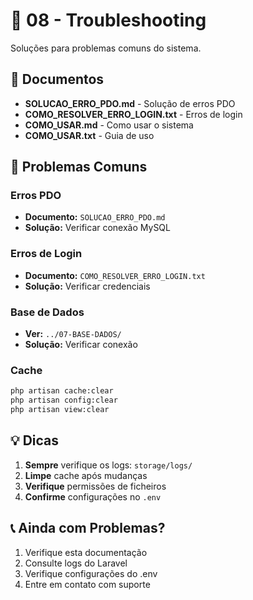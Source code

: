 # 🔧 08 - Troubleshooting

Soluções para problemas comuns do sistema.

## 📁 Documentos

- **SOLUCAO_ERRO_PDO.md** - Solução de erros PDO
- **COMO_RESOLVER_ERRO_LOGIN.txt** - Erros de login
- **COMO_USAR.md** - Como usar o sistema
- **COMO_USAR.txt** - Guia de uso

## 🚨 Problemas Comuns

### Erros PDO
- **Documento:** `SOLUCAO_ERRO_PDO.md`
- **Solução:** Verificar conexão MySQL

### Erros de Login
- **Documento:** `COMO_RESOLVER_ERRO_LOGIN.txt`
- **Solução:** Verificar credenciais

### Base de Dados
- **Ver:** `../07-BASE-DADOS/`
- **Solução:** Verificar conexão

### Cache
```bash
php artisan cache:clear
php artisan config:clear
php artisan view:clear
```

## 💡 Dicas

1. **Sempre** verifique os logs: `storage/logs/`
2. **Limpe** cache após mudanças
3. **Verifique** permissões de ficheiros
4. **Confirme** configurações no `.env`

## 📞 Ainda com Problemas?

1. Verifique esta documentação
2. Consulte logs do Laravel
3. Verifique configurações do .env
4. Entre em contato com suporte

